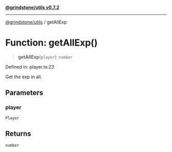 [**@grindstone/utils v0.7.2**](../README.md)

***

[@grindstone/utils](../globals.md) / getAllExp

# Function: getAllExp()

> **getAllExp**(`player`): `number`

Defined in: player.ts:23

Get the exp in all.

## Parameters

### player

`Player`

## Returns

`number`
